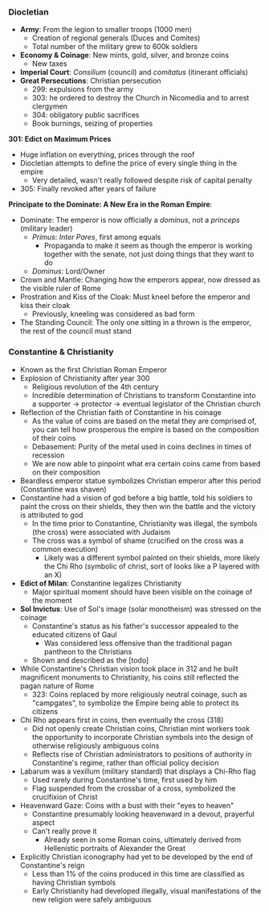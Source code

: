 ### Diocletian
 - **Army**: From the legion to smaller troops (1000 men)
	 - Creation of regional generals (Duces and Comites)
	 - Total number of the military grew to 600k soldiers
 - **Economy & Coinage**: New mints, gold, silver, and bronze coins
	 - New taxes
 - **Imperial Court**: *Consilium* (council) and *comitatus* (itinerant officials)
 - **Great Persecutions**: Christian persecution
	 - 299: expulsions from the army
	 - 303: he ordered to destroy the Church in Nicomedia and to arrest clergymen
	 - 304: obligatory public sacrifices
	 - Book burnings, seizing of properties

**301: Edict on Maximum Prices**
 - Huge inflation on everything, prices through the roof
 - Diocletian attempts to define the price of every single thing in the empire
	 - Very detailed, wasn't really followed despite risk of capital penalty
 - 305: Finally revoked after years of failure

**Principate to the Dominate: A New Era in the Roman Empire**:
 - Dominate: The emperor is now officially a *dominus*, not a *princeps* (military leader)
	 - *Primus*: *Inter Pares*, first among equals
		 - Propaganda to make it seem as though the emperor is working together with the senate, not just doing things that they want to do
	 - *Dominus*: Lord/Owner
 - Crown and Mantle: Changing how the emperors appear, now dressed as the visible ruler of Rome
 - Prostration and Kiss of the Cloak: Must kneel before the emperor and kiss their cloak
	 - Previously, kneeling was considered as bad form
 - The Standing Council: The only one sitting in a thrown is the emperor, the rest of the council must stand

### Constantine & Christianity
 - Known as the first Christian Roman Emperor
 - Explosion of Christianity after year 300
	 - Religious revolution of the 4th century
	 - Incredible determination of Christians to transform Constantine into a supporter -> protector -> eventual legislator of the Christian church
 - Reflection of the Christian faith of Constantine in his coinage
	 - As the value of coins are based on the metal they are comprised of, you can tell how prosperous the empire is based on the composition of their coins
	 - Debasement: Purity of the metal used in coins declines in times of recession
	 - We are now able to pinpoint what era certain coins came from based on their composition
 - Beardless emperor statue symbolizes Christian emperor after this period (Constantine was shaven)
 - Constantine had a vision of god before a big battle, told his soldiers to paint the cross on their shields, they then win the battle and the victory is attributed to god
	 - In the time prior to Constantine, Christianity was illegal, the symbols (the cross) were associated with Judaism
	 - The cross was a symbol of shame (crucified on the cross was a common execution)
		 - Likely was a different symbol painted on their shields, more likely the Chi Rho (symbolic of christ, sort of looks like a P layered with an X)
 - **Edict of Milan**: Constantine legalizes Christianity
	 - Major spiritual moment should have been visible on the coinage of the moment
 - **Sol Invictus**: Use of Sol's image (solar monotheism) was stressed on the coinage
	 - Constantine's status as his father's successor appealed to the educated citizens of Gaul
		 - Was considered less offensive than the traditional pagan pantheon to the Christians
	 - Shown and described as the [todo]
 - While Constantine's Christian vision took place in 312 and he built magnificent monuments to Christianity, his coins still reflected the pagan nature of Rome
	 - 323: Coins replaced by more religiously neutral coinage, such as "campgates", to symbolize the Empire being able to protect its citizens
 - Chi Rho appears first in coins, then eventually the cross (318)
	 - Did not openly create Christian coins, Christian mint workers took the opportunity to incorporate Christian symbols into the design of otherwise religiously ambiguous coins
	 - Reflects rise of Christian administrators to positions of authority in Constantine's regime, rather than official policy decision
 - Labarum was a vexillum (military standard) that displays a Chi-Rho flag
	 - Used rarely during Constantine's time, first used by him
	 - Flag suspended from the crossbar of a cross, symbolized the crucifixion of Christ
 - Heavenward Gaze: Coins with a bust with their "eyes to heaven"
	 - Constantine presumably looking heavenward in a devout, prayerful aspect
	 - Can't really prove it
		 - Already seen in some Roman coins, ultimately derived from Hellenistic portraits of Alexander the Great
 - Explicitly Christian iconography had yet to be developed by the end of Constantine's reign
	 - Less than 1% of the coins produced in this time are classified as having Christian symbols
	 - Early Christianity had developed illegally, visual manifestations of the new religion were safely ambiguous
